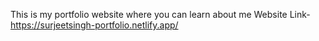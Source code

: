 This is my portfolio website where you can learn about me 
Website Link-https://surjeetsingh-portfolio.netlify.app/
